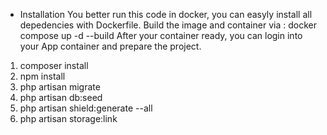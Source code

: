 * Installation
You better run this code in docker, you can easyly install all depedencies with Dockerfile.
Build the image and container via : docker compose up -d --build
After your container ready, you can login into your App container and prepare the project.
1.  composer install
2.  npm install
3.  php artisan migrate
4.  php artisan db:seed
5.  php artisan shield:generate --all
6.  php artisan storage:link

